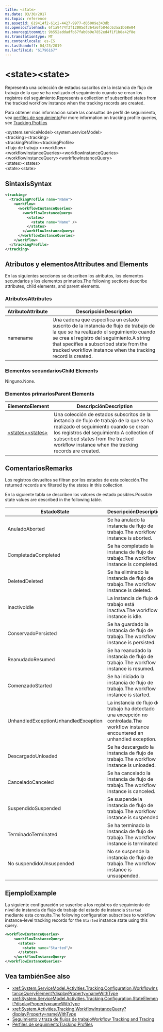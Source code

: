```yaml
---
title: <state>
ms.date: 03/30/2017
ms.topic: reference
ms.assetid: 619414f2-61c2-4427-9977-d05009e343db
ms.openlocfilehash: 6f1a9474f3f12005df364a6fb84dc63aa1b68e04
ms.sourcegitcommit: 9b552addadfb57fab0b9e7852ed4f1f1b8a42f8e
ms.translationtype: MT
ms.contentlocale: es-ES
ms.lasthandoff: 04/23/2019
ms.locfileid: "61796167"
---
```

# <a name="state"></a><span data-ttu-id="46a07-101">\<state></span><span class="sxs-lookup"><span data-stu-id="46a07-101">\<state></span></span>
<span data-ttu-id="46a07-102">Representa una colección de estados suscritos de la instancia de flujo de trabajo de la que se ha realizado el seguimiento cuando se crean los registros del seguimiento.</span><span class="sxs-lookup"><span data-stu-id="46a07-102">Represents a collection of subscribed states from the tracked workflow instance when the tracking records are created.</span></span>  
  
 <span data-ttu-id="46a07-103">Para obtener más información sobre las consultas de perfil de seguimiento, vea [perfiles de seguimiento](../../../../../docs/framework/windows-workflow-foundation/tracking-profiles.md)</span><span class="sxs-lookup"><span data-stu-id="46a07-103">For more information on tracking profile queries, see [Tracking Profiles](../../../../../docs/framework/windows-workflow-foundation/tracking-profiles.md)</span></span>  
  
<span data-ttu-id="46a07-104">\<system.serviceModel></span><span class="sxs-lookup"><span data-stu-id="46a07-104">\<system.serviceModel></span></span>  
<span data-ttu-id="46a07-105">\<tracking></span><span class="sxs-lookup"><span data-stu-id="46a07-105">\<tracking></span></span>  
<span data-ttu-id="46a07-106">\<trackingProfile></span><span class="sxs-lookup"><span data-stu-id="46a07-106">\<trackingProfile></span></span>  
<span data-ttu-id="46a07-107">\<flujo de trabajo ></span><span class="sxs-lookup"><span data-stu-id="46a07-107">\<workflow></span></span>  
<span data-ttu-id="46a07-108">\<workflowInstanceQueries></span><span class="sxs-lookup"><span data-stu-id="46a07-108">\<workflowInstanceQueries></span></span>  
<span data-ttu-id="46a07-109">\<workflowInstanceQuery></span><span class="sxs-lookup"><span data-stu-id="46a07-109">\<workflowInstanceQuery></span></span>  
<span data-ttu-id="46a07-110">\<states></span><span class="sxs-lookup"><span data-stu-id="46a07-110">\<states></span></span>  
<span data-ttu-id="46a07-111">\<state></span><span class="sxs-lookup"><span data-stu-id="46a07-111">\<state></span></span>  
  
## <a name="syntax"></a><span data-ttu-id="46a07-112">Sintaxis</span><span class="sxs-lookup"><span data-stu-id="46a07-112">Syntax</span></span>  
  
```xml  
<tracking>
  <trackingProfile name="Name">
    <workflow>
      <workflowInstanceQueries>
        <workflowInstanceQuery>
          <states>
            <state name="Name" />
          </states>
        </workflowInstanceQuery>
      </workflowInstanceQueries>
    </workflow>
  </trackingProfile>
</tracking>  
```  
  
## <a name="attributes-and-elements"></a><span data-ttu-id="46a07-113">Atributos y elementos</span><span class="sxs-lookup"><span data-stu-id="46a07-113">Attributes and Elements</span></span>  
 <span data-ttu-id="46a07-114">En las siguientes secciones se describen los atributos, los elementos secundarios y los elementos primarios.</span><span class="sxs-lookup"><span data-stu-id="46a07-114">The following sections describe attributes, child elements, and parent elements.</span></span>  
  
### <a name="attributes"></a><span data-ttu-id="46a07-115">Atributos</span><span class="sxs-lookup"><span data-stu-id="46a07-115">Attributes</span></span>  
  
|<span data-ttu-id="46a07-116">Atributo</span><span class="sxs-lookup"><span data-stu-id="46a07-116">Attribute</span></span>|<span data-ttu-id="46a07-117">Descripción</span><span class="sxs-lookup"><span data-stu-id="46a07-117">Description</span></span>|  
|---------------|-----------------|  
|<span data-ttu-id="46a07-118">name</span><span class="sxs-lookup"><span data-stu-id="46a07-118">name</span></span>|<span data-ttu-id="46a07-119">Una cadena que especifica un estado suscrito de la instancia de flujo de trabajo de la que se ha realizado el seguimiento cuando se crea el registro del seguimiento.</span><span class="sxs-lookup"><span data-stu-id="46a07-119">A string that specifies a subscribed state from the tracked workflow instance when the tracking record is created.</span></span>|  
  
### <a name="child-elements"></a><span data-ttu-id="46a07-120">Elementos secundarios</span><span class="sxs-lookup"><span data-stu-id="46a07-120">Child Elements</span></span>  
 <span data-ttu-id="46a07-121">Ninguno.</span><span class="sxs-lookup"><span data-stu-id="46a07-121">None.</span></span>  
  
### <a name="parent-elements"></a><span data-ttu-id="46a07-122">Elementos primarios</span><span class="sxs-lookup"><span data-stu-id="46a07-122">Parent Elements</span></span>  
  
|<span data-ttu-id="46a07-123">Elemento</span><span class="sxs-lookup"><span data-stu-id="46a07-123">Element</span></span>|<span data-ttu-id="46a07-124">Descripción</span><span class="sxs-lookup"><span data-stu-id="46a07-124">Description</span></span>|  
|-------------|-----------------|  
|[<span data-ttu-id="46a07-125">\<states></span><span class="sxs-lookup"><span data-stu-id="46a07-125">\<states></span></span>](../../../../../docs/framework/configure-apps/file-schema/windows-workflow-foundation/states.md)|<span data-ttu-id="46a07-126">Una colección de estados subscritos de la instancia de flujo de trabajo de la que se ha realizado el seguimiento cuando se crean los registros del seguimiento.</span><span class="sxs-lookup"><span data-stu-id="46a07-126">A collection of subscribed states from the tracked workflow instance when the tracking records are created.</span></span>|  
  
## <a name="remarks"></a><span data-ttu-id="46a07-127">Comentarios</span><span class="sxs-lookup"><span data-stu-id="46a07-127">Remarks</span></span>  
 <span data-ttu-id="46a07-128">Los registros devueltos se filtran por los estados de esta colección.</span><span class="sxs-lookup"><span data-stu-id="46a07-128">The returned records are filtered by the states in this collection.</span></span>  
  
 <span data-ttu-id="46a07-129">En la siguiente tabla se describen los valores de estado posibles.</span><span class="sxs-lookup"><span data-stu-id="46a07-129">Possible state values are described in the following table.</span></span>  
  
|<span data-ttu-id="46a07-130">Estado</span><span class="sxs-lookup"><span data-stu-id="46a07-130">State</span></span>|<span data-ttu-id="46a07-131">Descripción</span><span class="sxs-lookup"><span data-stu-id="46a07-131">Description</span></span>|  
|-----------|-----------------|  
|<span data-ttu-id="46a07-132">Anulado</span><span class="sxs-lookup"><span data-stu-id="46a07-132">Aborted</span></span>|<span data-ttu-id="46a07-133">Se ha anulado la instancia de flujo de trabajo.</span><span class="sxs-lookup"><span data-stu-id="46a07-133">The workflow instance is aborted.</span></span>|  
|<span data-ttu-id="46a07-134">Completada</span><span class="sxs-lookup"><span data-stu-id="46a07-134">Completed</span></span>|<span data-ttu-id="46a07-135">Se ha completado la instancia de flujo de trabajo.</span><span class="sxs-lookup"><span data-stu-id="46a07-135">The workflow instance is completed.</span></span>|  
|<span data-ttu-id="46a07-136">Deleted</span><span class="sxs-lookup"><span data-stu-id="46a07-136">Deleted</span></span>|<span data-ttu-id="46a07-137">Se ha eliminado la instancia de flujo de trabajo.</span><span class="sxs-lookup"><span data-stu-id="46a07-137">The workflow instance is deleted.</span></span>|  
|<span data-ttu-id="46a07-138">Inactivo</span><span class="sxs-lookup"><span data-stu-id="46a07-138">Idle</span></span>|<span data-ttu-id="46a07-139">La instancia de flujo de trabajo está inactiva.</span><span class="sxs-lookup"><span data-stu-id="46a07-139">The workflow instance is idle.</span></span>|  
|<span data-ttu-id="46a07-140">Conservado</span><span class="sxs-lookup"><span data-stu-id="46a07-140">Persisted</span></span>|<span data-ttu-id="46a07-141">Se ha guardado la instancia de flujo de trabajo.</span><span class="sxs-lookup"><span data-stu-id="46a07-141">The workflow instance is persisted.</span></span>|  
|<span data-ttu-id="46a07-142">Reanudado</span><span class="sxs-lookup"><span data-stu-id="46a07-142">Resumed</span></span>|<span data-ttu-id="46a07-143">Se ha reanudado la instancia de flujo de trabajo.</span><span class="sxs-lookup"><span data-stu-id="46a07-143">The workflow instance is resumed.</span></span>|  
|<span data-ttu-id="46a07-144">Comenzado</span><span class="sxs-lookup"><span data-stu-id="46a07-144">Started</span></span>|<span data-ttu-id="46a07-145">Se ha iniciado la instancia de flujo de trabajo.</span><span class="sxs-lookup"><span data-stu-id="46a07-145">The workflow instance is started.</span></span>|  
|<span data-ttu-id="46a07-146">UnhandledException</span><span class="sxs-lookup"><span data-stu-id="46a07-146">UnhandledException</span></span>|<span data-ttu-id="46a07-147">La instancia de flujo de trabajo ha detectado una excepción no controlada.</span><span class="sxs-lookup"><span data-stu-id="46a07-147">The workflow instance encountered an unhandled exception.</span></span>|  
|<span data-ttu-id="46a07-148">Descargado</span><span class="sxs-lookup"><span data-stu-id="46a07-148">Unloaded</span></span>|<span data-ttu-id="46a07-149">Se ha descargado la instancia de flujo de trabajo.</span><span class="sxs-lookup"><span data-stu-id="46a07-149">The workflow instance is unloaded.</span></span>|  
|<span data-ttu-id="46a07-150">Cancelado</span><span class="sxs-lookup"><span data-stu-id="46a07-150">Canceled</span></span>|<span data-ttu-id="46a07-151">Se ha cancelado la instancia de flujo de trabajo.</span><span class="sxs-lookup"><span data-stu-id="46a07-151">The workflow instance is canceled.</span></span>|  
|<span data-ttu-id="46a07-152">Suspendido</span><span class="sxs-lookup"><span data-stu-id="46a07-152">Suspended</span></span>|<span data-ttu-id="46a07-153">Se suspende la instancia de flujo de trabajo.</span><span class="sxs-lookup"><span data-stu-id="46a07-153">The workflow instance is suspended.</span></span>|  
|<span data-ttu-id="46a07-154">Terminado</span><span class="sxs-lookup"><span data-stu-id="46a07-154">Terminated</span></span>|<span data-ttu-id="46a07-155">Se ha terminado la instancia de flujo de trabajo.</span><span class="sxs-lookup"><span data-stu-id="46a07-155">The workflow instance is terminated.</span></span>|  
|<span data-ttu-id="46a07-156">No suspendido</span><span class="sxs-lookup"><span data-stu-id="46a07-156">Unsuspended</span></span>|<span data-ttu-id="46a07-157">No se suspende la instancia de flujo de trabajo.</span><span class="sxs-lookup"><span data-stu-id="46a07-157">The workflow instance is unsuspended.</span></span>|  
  
## <a name="example"></a><span data-ttu-id="46a07-158">Ejemplo</span><span class="sxs-lookup"><span data-stu-id="46a07-158">Example</span></span>  
 <span data-ttu-id="46a07-159">La siguiente configuración se suscribe a los registros de seguimiento de nivel de instancia de flujo de trabajo del estado de instancia `Started` mediante esta consulta.</span><span class="sxs-lookup"><span data-stu-id="46a07-159">The following configuration subscribes to workflow instance-level tracking records for the `Started` instance state using this query.</span></span>  
  
```xml  
<workflowInstanceQueries>  
    <workflowInstanceQuery>  
      <states>  
        <state name="Started"/>  
      </states>  
    </workflowInstanceQuery>  
</workflowInstanceQueries>  
```  
  
## <a name="see-also"></a><span data-ttu-id="46a07-160">Vea también</span><span class="sxs-lookup"><span data-stu-id="46a07-160">See also</span></span>

- <xref:System.ServiceModel.Activities.Tracking.Configuration.WorkflowInstanceQueryElement?displayProperty=nameWithType>
- <xref:System.ServiceModel.Activities.Tracking.Configuration.StateElement?displayProperty=nameWithType>
- <xref:System.Activities.Tracking.WorkflowInstanceQuery?displayProperty=nameWithType>
- [<span data-ttu-id="46a07-161">Seguimiento y traza de flujos de trabajo</span><span class="sxs-lookup"><span data-stu-id="46a07-161">Workflow Tracking and Tracing</span></span>](../../../../../docs/framework/windows-workflow-foundation/workflow-tracking-and-tracing.md)
- [<span data-ttu-id="46a07-162">Perfiles de seguimiento</span><span class="sxs-lookup"><span data-stu-id="46a07-162">Tracking Profiles</span></span>](../../../../../docs/framework/windows-workflow-foundation/tracking-profiles.md)
